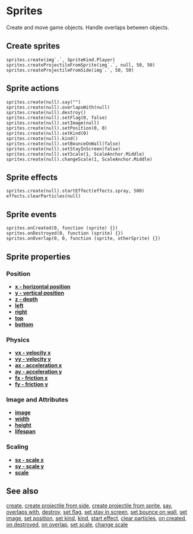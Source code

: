 # Sprites

Create and move game objects. Handle overlaps between objects.

## Create sprites

```cards
sprites.create(img`.`, SpriteKind.Player)
sprites.createProjectileFromSprite(img`.`, null, 50, 50)
sprites.createProjectileFromSide(img`.`, 50, 50)
```

## Sprite actions

```cards
sprites.create(null).say("")
sprites.create(null).overlapsWith(null)
sprites.create(null).destroy()
sprites.create(null).setFlag(0, false)
sprites.create(null).setImage(null)
sprites.create(null).setPosition(0, 0)
sprites.create(null).setKind(0)
sprites.create(null).kind()
sprites.create(null).setBounceOnWall(false)
sprites.create(null).setStayInScreen(false)
sprites.create(null).setScale(1, ScaleAnchor.Middle)
sprites.create(null).changeScale(1, ScaleAnchor.Middle)
```

## Sprite effects

```cards
sprites.create(null).startEffect(effects.spray, 500)
effects.clearParticles(null)
```

## Sprite events

```cards
sprites.onCreated(0, function (sprite) {})
sprites.onDestroyed(0, function (sprite) {})
sprites.onOverlap(0, 0, function (sprite, otherSprite) {})
```

## Sprite properties

### Position

* [**x - horizontal position**](/reference/sprites/sprite/x)
* [**y - vertical position**](/reference/sprites/sprite/y)
* [**z - depth**](/reference/sprites/sprite/z)
* [**left**](/reference/sprites/sprite/left)
* [**right**](/reference/sprites/sprite/right)
* [**top**](/reference/sprites/sprite/top)
* [**bottom**](/reference/sprites/sprite/bottom)

### Physics

* [**vx - velocity x**](/reference/sprites/sprite/vx)
* [**vy - velocity y**](/reference/sprites/sprite/vy)
* [**ax - acceleration x**](/reference/sprites/sprite/ax)
* [**ay - acceleration y**](/reference/sprites/sprite/ay)
* [**fx - friction x**](/reference/sprites/sprite/fx)
* [**fy - friction y**](/reference/sprites/sprite/fy)

### Image and Attributes

* [**image**](/reference/sprites/sprite/image)
* [**width**](/reference/sprites/sprite/width)
* [**height**](/reference/sprites/sprite/height)
* [**lifespan**](/reference/sprites/sprite/lifespan)

### Scaling

* [**sx - scale x**](/reference/sprites/sprite/sx)
* [**sy - scale y**](/reference/sprites/sprite/sy)
* [**scale**](/reference/sprites/sprite/scale)

## See also

[create](/reference/sprites/create),
[create projectile from side](/reference/sprites/create-projectile-from-side),
[create projectile from sprite](/reference/sprites/create-projectile-from-sprite),
[say](/reference/sprites/sprite/say),
[overlaps with](/reference/sprites/sprite/overlaps-with),
[destroy](/reference/sprites/sprite/destroy),
[set flag](/reference/sprites/sprite/set-flag),
[set stay in screen](/reference/sprites/sprite/set-stay-in-screen),
[set bounce on wall](/reference/sprites/sprite/set-bounce-on-wall),
[set image](/reference/sprites/sprite/set-image),
[set position](/reference/sprites/sprite/set-position),
[set kind](/reference/sprites/sprite/set-kind),
[kind](/reference/sprites/sprite/kind),
[start effect](/reference/sprites/sprite/start-effect),
[clear particles](/reference/sprites/sprite/clear-particles),
[on created](/reference/sprites/on-created),
[on destroyed](/reference/sprites/on-destroyed),
[on overlap](/reference/sprites/on-overlap),
[set scale](/reference/sprites/sprite/set-scale),
[change scale](/reference/sprites/sprite/change-scale)
